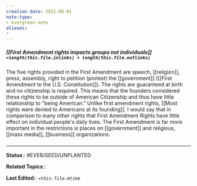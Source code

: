 ```yaml
---
creation date: 2021-08-01
note-type: 
- evergreen-note
aliases:
- 
---
```


##### [[First Amendment rights impacts groups not individuals]] `=length(this.file.inlinks) + length(this.file.outlinks)`

The five rights provided in the First Amendment are speech, [[religion]], press, assembly, right to petition  (protest) the [[government]] ([[First Amendment to the U.S. Constitution]]). The rights are guaranteed at birth and no citizenship is required. This means that the founders considered these rights to be outside of American Citizenship and thus have little relationship to "being American." Unlike first amendment rights, [[Most rights were denied to Americans at its founding]]. I would say that in comparison to many other rights that First Amendment Rights have little effect on individual people's daily lives. The First Amendment is far more important in the restrictions is places on [[government]] and religious, [[mass media]], [[business]] organizations.

### <hr class="footnote"/>

**Status**:: #EVER/SEED/UNPLANTED 

**Related Topics**:: 
	
**Last Edited**:: *`=this.file.mtime`*
